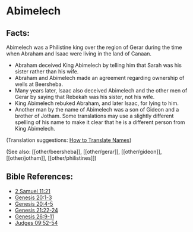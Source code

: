 # Abimelech #

## Facts: ##

Abimelech was a Philistine king over the region of Gerar during the time when Abraham and Isaac were living in the land of Canaan.

* Abraham deceived King Abimelech by telling him that Sarah was his sister rather than his wife.
* Abraham and Abimelech made an agreement regarding ownership of wells at Beersheba.
* Many years later, Isaac also deceived Abimelech and the other men of Gerar by saying that Rebekah was his sister, not his wife.
* King Abimelech rebuked Abraham, and later Isaac, for lying to him.
* Another man by the name of Abimelech was a son of Gideon and a brother of Jotham. Some translations may use a slightly different spelling of his name to make it clear that he is a different person from King Abimelech.

(Translation suggestions: [How to Translate Names](en/ta-vol1/translate/man/translate-names))

(See also: [[other/beersheba]], [[other/gerar]], [[other/gideon]], [[other/jotham]], [[other/philistines]])

## Bible References: ##

* [2 Samuel 11:21](en/tn/2sa/help/11/21)
* [Genesis 20:1-3](en/tn/gen/help/20/01)
* [Genesis 20:4-5](en/tn/gen/help/20/04)
* [Genesis 21:22-24](en/tn/gen/help/21/22)
* [Genesis 26:9-11](en/tn/gen/help/26/09)
* [Judges 09:52-54](en/tn/jdg/help/09/52)